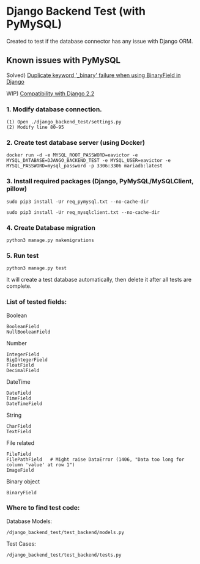 # Django Backend Test (with PyMySQL)
Created to test if the database connector has any issue with Django ORM.

## Known issues with PyMySQL

Solved) [Duplicate keyword '_binary' failure when using BinaryField in Django](https://github.com/PyMySQL/PyMySQL/issues/549)

WIP) [Compatibility with Django 2.2](https://github.com/PyMySQL/PyMySQL/issues/790)

### 1. Modify database connection.
```
(1) Open ./django_backend_test/settings.py
(2) Modify line 80-95
```

### 2. Create test database server (using Docker)
```
docker run -d -e MYSQL_ROOT_PASSWORD=eavictor -e MYSQL_DATABASE=DJANGO_BACKEND_TEST -e MYSQL_USER=eavictor -e MYSQL_PASSWORD=mysql_password -p 3306:3306 mariadb:latest
```

### 3. Install required packages (Django, PyMySQL/MySQLClient, pillow)
```
sudo pip3 install -Ur req_pymysql.txt --no-cache-dir
```
```
sudo pip3 install -Ur req_mysqlclient.txt --no-cache-dir
```

### 4. Create Database migration
```
python3 manage.py makemigrations
```

### 5. Run test
```
python3 manage.py test
```
It will create a test database automatically, then delete it after all tests are complete.


### List of tested fields:
Boolean
```
BooleanField
NullBooleanField
```
Number
```
IntegerField
BigIntegerField
FloatField
DecimalField
```
DateTime
```
DateField
TimeField
DateTimeField
```
String
```
CharField
TextField
```
File related
```
FileField
FilePathField   # Might raise DataError (1406, "Data too long for column 'value' at row 1")
ImageField
```
Binary object
```
BinaryField
```

### Where to find test code:

Database Models:
```
/django_backend_test/test_backend/models.py
```

Test Cases:
```
/django_backend_test/test_backend/tests.py
```
